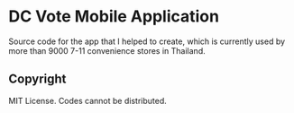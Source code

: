 # DC Vote Mobile Application

Source code for the app that I helped to create, which is currently used by more than 9000 7-11 convenience stores in Thailand.

## Copyright

MIT License. Codes cannot be distributed.
